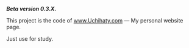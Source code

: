 ***Beta version 0.3.X.***

This project is the code of www.Uchihaty.com — My personal website page.

Just use for study.
